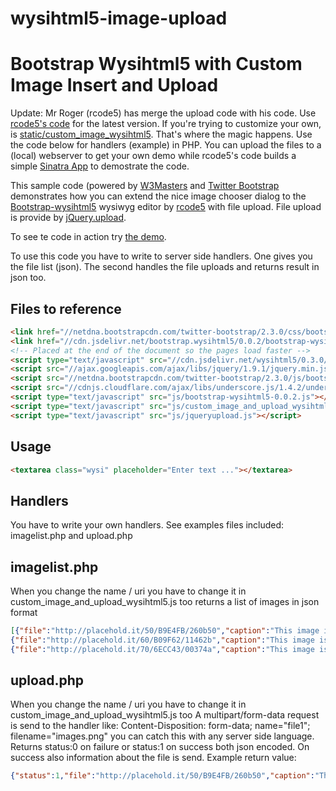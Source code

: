 wysihtml5-image-upload
======================

Bootstrap Wysihtml5 with Custom Image Insert and Upload 
====

Update: Mr Roger (rcode5) has merge the upload code with his code. Use [rcode5's code](https://github.com/rcode5/image-wysiwyg-sample) for the latest version.
If you're trying to customize your own, is [static/custom_image_wysihtml5](https://github.com/rcode5/image-wysiwyg-sample/tree/master/static). That's where the magic happens.
Use the code below for handlers (example) in PHP. You can upload the files to a (local) webserver to get your own demo while 
rcode5's code builds a simple [Sinatra App](http://www.sinatrarb.com/) to demostrate the code.

This sample code (powered by [W3Masters](http://www.w3masters.nl/) and [Twitter Bootstrap](http://twitter.github.com/bootstrap/) demonstrates how you can extend the nice image chooser dialog to the [Bootstrap-wysihtml5](https://github.com/jhollingworth/bootstrap-wysihtml5) wysiwyg editor by [rcode5](http://rcode5.wordpress.com/2012/11/01/custom-image-upload-modal-with-bootstrap-wysihtml5/comment-page-1/) with file upload.
File upload is provide by [jQuery.upload](https://github.com/bassjobsen/jqueryupload).

To see te code in action try [the demo](http://www.w3masters.nl/bootstrap-wysihtml5/).

To use this code you have to write to server side handlers. One gives you the file list (json). 
The second handles the file uploads and returns result in json too.

Files to reference
------------------

```html
<link href="//netdna.bootstrapcdn.com/twitter-bootstrap/2.3.0/css/bootstrap-combined.min.css" rel="stylesheet">
<link href="//cdn.jsdelivr.net/bootstrap.wysihtml5/0.0.2/bootstrap-wysihtml5-0.0.2.css" rel="stylesheet">
<!-- Placed at the end of the document so the pages load faster -->
<script type="text/javascript" src="//cdn.jsdelivr.net/wysihtml5/0.3.0/wysihtml5-0.3.0.min.js"></script>
<script src="//ajax.googleapis.com/ajax/libs/jquery/1.9.1/jquery.min.js"></script>
<script src="//netdna.bootstrapcdn.com/twitter-bootstrap/2.3.0/js/bootstrap.min.js"></script>
<script src="//cdnjs.cloudflare.com/ajax/libs/underscore.js/1.4.2/underscore-min.js"></script>
<script type="text/javascript" src="js/bootstrap-wysihtml5-0.0.2.js"></script>
<script type="text/javascript" src="js/custom_image_and_upload_wysihtml5.js"></script>
<script type="text/javascript" src="js/jqueryupload.js"></script>
```


Usage
-----
```html
<textarea class="wysi" placeholder="Enter text ..."></textarea>
```


Handlers
--------
You have to write your own handlers. See examples files included: imagelist.php and upload.php

imagelist.php
-------------
When you change the name / uri you have to change it in custom_image_and_upload_wysihtml5.js too
returns a list of images in json format
```json
[{"file":"http://placehold.it/50/B9E4FB/260b50","caption":"This image is 50x50 and uses colors #B9E4FB and #260b50","foreground":"B9E4FB","background":"260b50"},
{"file":"http://placehold.it/60/B09F62/11462b","caption":"This image is 60x60 and uses colors #B09F62 and #11462b","foreground":"B09F62","background":"11462b"},
{"file":"http://placehold.it/70/6ECC43/00374a","caption":"This image is 70x70 and uses colors #6ECC43 and #00374a","foreground":"6ECC43","background":"00374a"}]
```


upload.php 
----------
When you change the name / uri you have to change it in custom_image_and_upload_wysihtml5.js too
A multipart/form-data request is send to the handler like: Content-Disposition: form-data; name="file1"; filename="images.png" you can catch this with any server side language.
Returns status:0 on failure or status:1 on success both json encoded.
On success also information about the file is send.
Example return value:
```json
{"status":1,"file":"http://placehold.it/50/B9E4FB/260b50","caption":"This image is 50x50 and uses colors #B9E4FB and #260b50","foreground":"B9E4FB","background":"260b50"}
```
